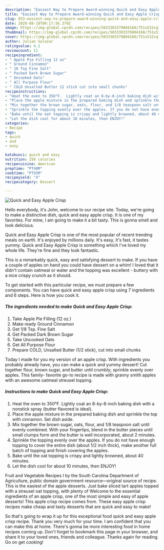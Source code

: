 ```yaml
---
description: "Easiest Way to Prepare Award-winning Quick and Easy Apple Crisp"
title: "Easiest Way to Prepare Award-winning Quick and Easy Apple Crisp"
slug: 653-easiest-way-to-prepare-award-winning-quick-and-easy-apple-crisp
date: 2020-08-18T00:17:56.379Z
image: https://img-global.cpcdn.com/recipes/5033303379804160/751x532cq70/quick-and-easy-apple-crisp-recipe-main-photo.jpg
thumbnail: https://img-global.cpcdn.com/recipes/5033303379804160/751x532cq70/quick-and-easy-apple-crisp-recipe-main-photo.jpg
cover: https://img-global.cpcdn.com/recipes/5033303379804160/751x532cq70/quick-and-easy-apple-crisp-recipe-main-photo.jpg
author: Julian Salazar
ratingvalue: 4.1
reviewcount: 11
recipeingredient:
- " Apple Pie Filling 12 oz"
- " Ground Cinnamon"
- " 18 Tsp Fine Salt"
- " Packed Dark Brown Sugar"
- " Uncooked Oats"
- " All Purpose Flour"
- " COLD Unsalted Butter 12 stick cut into small chunks"
recipeinstructions:
- "Heat the oven to 350°F.  Lightly coat an 8-by-8-inch baking dish with a nonstick spray (butter flavored is ideal)."
- "Place the apple mixture in the prepared baking dish and sprinkle the top with cinnamon. Set dish aside."
- "Mix together the brown sugar, oats, flour, and 1/8 teaspoon salt until evenly combined. With your fingertips, blend in the butter pieces until small clumps form and the butter is well incorporated, about 2 minutes."
- "Sprinkle the topping evenly over the apples. If you do not have enough topping to cover the entire dish (about 1/2 inch thick), make another full batch of topping and finish covering the apples."
- "Bake until the oat topping is crispy and lightly browned, about 40 minutes."
- "Let the dish cool for about 10 minutes, then ENJOY!"
categories:
- Recipe
tags:
- quick
- and
- easy

katakunci: quick and easy 
nutrition: 258 calories
recipecuisine: American
preptime: "PT40M"
cooktime: "PT55M"
recipeyield: "4"
recipecategory: Dessert

---
```



![Quick and Easy Apple Crisp](https://img-global.cpcdn.com/recipes/5033303379804160/751x532cq70/quick-and-easy-apple-crisp-recipe-main-photo.jpg)

Hello everybody, it's John, welcome to our recipe site. Today, we're going to make a distinctive dish, quick and easy apple crisp. It is one of my favorites. For mine, I am going to make it a bit tasty. This is gonna smell and look delicious.

Quick and Easy Apple Crisp is one of the most popular of recent trending meals on earth. It's enjoyed by millions daily. It's easy, it's fast, it tastes yummy. Quick and Easy Apple Crisp is something which I've loved my whole life. They're fine and they look fantastic.

This is a remarkably quick, easy and satisfying dessert to make. If you have a couple of apples on hand you could have dessert on a whim! I loved that it didn&#39;t contain oatmeal or water and the topping was excellent - buttery with a nice crispy crunch as it should.


To get started with this particular recipe, we must prepare a few components. You can have quick and easy apple crisp using 7 ingredients and 6 steps. Here is how you cook it.

##### The ingredients needed to make Quick and Easy Apple Crisp:

1. Take  Apple Pie Filling (12 oz.)
1. Make ready  Ground Cinnamon
1. Get  1/8 Tsp. Fine Salt
1. Get  Packed Dark Brown Sugar
1. Take  Uncooked Oats
1. Get  All Purpose Flour
1. Prepare  COLD, Unsalted Butter (1/2 stick), cut into small chunks


Today I made for you my version of an apple crisp. With ingredients you probably already have, you can make a quick and yummy dessert! Cut together flour, brown sugar, and butter until crumbly; sprinkle evenly over apples. This family- favorite go-to recipe is made with granny smith apples with an awesome oatmeal streusel topping. 

##### Instructions to make Quick and Easy Apple Crisp:

1. Heat the oven to 350°F.  Lightly coat an 8-by-8-inch baking dish with a nonstick spray (butter flavored is ideal).
1. Place the apple mixture in the prepared baking dish and sprinkle the top with cinnamon. Set dish aside.
1. Mix together the brown sugar, oats, flour, and 1/8 teaspoon salt until evenly combined. With your fingertips, blend in the butter pieces until small clumps form and the butter is well incorporated, about 2 minutes.
1. Sprinkle the topping evenly over the apples. If you do not have enough topping to cover the entire dish (about 1/2 inch thick), make another full batch of topping and finish covering the apples.
1. Bake until the oat topping is crispy and lightly browned, about 40 minutes.
1. Let the dish cool for about 10 minutes, then ENJOY!


Fruit and Vegetable Recipes I by the South Carolina Department of Agriculture, public domain government resource—original source of recipe. This is the easiest of the apple desserts. Just bake sliced tart apples topped with a streusel oat topping, with plenty of Welcome to the essential ingredients of an apple crisp, one of the most simple and easy of apple desserts! This apple crisp recipe comes from. These easy apple crisp recipes make cheap and tasty desserts that are quick and easy to make! 

So that's going to wrap it up for this exceptional food quick and easy apple crisp recipe. Thank you very much for your time. I am confident that you can make this at home. There's gonna be more interesting food in home recipes coming up. Don't forget to bookmark this page in your browser, and share it to your loved ones, friends and colleague. Thanks again for reading. Go on get cooking!

